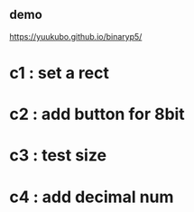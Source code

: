 ## demo  
https://yuukubo.github.io/binaryp5/  
  
# c1  : set a rect  
# c2  : add button for 8bit  
# c3  : test size  
# c4  : add decimal num  
